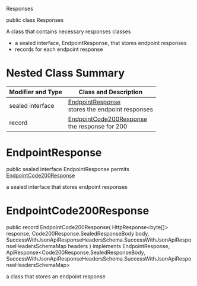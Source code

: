  Responses

public class Responses

A class that contains necessary responses classes
- a sealed interface, EndpointResponse, that stores endpoint responses
- records for each endpoint response

# Nested Class Summary
| Modifier and Type | Class and Description |
| ----------------- | --------------------- |
| sealed interface | [EndpointResponse](#endpointresponse)<br> stores the endpoint responses |
| record | [EndpointCode200Response](#endpointcode200response)<br> the response for 200 |

# EndpointResponse
public sealed interface EndpointResponse permits<br>
[EndpointCode200Response](#endpointcode200response)

a sealed interface that stores endpoint responses

# EndpointCode200Response
public record EndpointCode200Response(
    HttpResponse<byte[]> response,
    Code200Response.SealedResponseBody body,
    SuccessWithJsonApiResponseHeadersSchema.SuccessWithJsonApiResponseHeadersSchemaMap headers
) implements EndpointResponse, ApiResponse<Code200Response.SealedResponseBody, SuccessWithJsonApiResponseHeadersSchema.SuccessWithJsonApiResponseHeadersSchemaMap><br>

a class that stores an endpoint response

